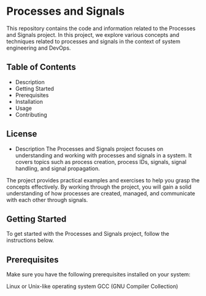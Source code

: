 # Processes and Signals
This repository contains the code and information related to the Processes and Signals project. In this project, we explore various concepts and techniques related to processes and signals in the context of system engineering and DevOps.

## Table of Contents
- Description
- Getting Started
- Prerequisites
- Installation
- Usage
- Contributing

## License
- Description
The Processes and Signals project focuses on understanding and working with processes and signals in a system. It covers topics such as process creation, process IDs, signals, signal handling, and signal propagation.

The project provides practical examples and exercises to help you grasp the concepts effectively. By working through the project, you will gain a solid understanding of how processes are created, managed, and communicate with each other through signals.

## Getting Started
To get started with the Processes and Signals project, follow the instructions below.

## Prerequisites
Make sure you have the following prerequisites installed on your system:

Linux or Unix-like operating system
GCC (GNU Compiler Collection)
